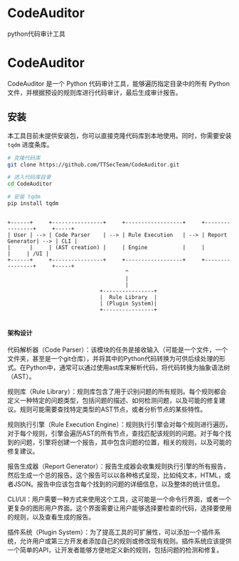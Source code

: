 # CodeAuditor
python代码审计工具

# CodeAuditor

CodeAuditor 是一个 Python 代码审计工具，能够遍历指定目录中的所有 Python 文件，并根据预设的规则库进行代码审计，最后生成审计报告。

## 安装

本工具目前未提供安装包，你可以直接克隆代码库到本地使用。同时，你需要安装 `tqdm` 进度条库。

```bash
# 克隆代码库
git clone https://github.com/TTSecTeam/CodeAuditor.git

# 进入代码库目录
cd CodeAuditor

# 安装 tqdm
pip install tqdm

```


```angular2html

+------+     +----------------+     +------------------+     +----------------+     +-----+
| User | --> | Code Parser    | --> | Rule Execution   | --> | Report Generator| --> | CLI |
|      |     | (AST creation) |     | Engine           |     |                 |     | /UI |
+------+     +----------------+     +------------------+     +----------------+     +-----+
                                     ^
                                     |
                                     |
                             +----------------+
                             |  Rule Library  |
                             | (Plugin System)|
                             +----------------+


```

#### 架构设计

代码解析器（Code Parser）：该模块的任务是接收输入（可能是一个文件，一个文件夹，甚至是一个git仓库），并将其中的Python代码转换为可供后续处理的形式。在Python中，通常可以通过使用ast库来解析代码，将代码转换为抽象语法树（AST）。

规则库（Rule Library）：规则库包含了用于识别问题的所有规则。每个规则都会定义一种特定的问题类型，包括问题的描述、如何检测问题，以及可能的修复建议。规则可能需要查找特定类型的AST节点，或者分析节点的某些特性。

规则执行引擎（Rule Execution Engine）：规则执行引擎会对每个规则进行遍历，对于每个规则，引擎会遍历AST的所有节点，查找匹配该规则的问题。对于每个找到的问题，引擎将创建一个报告，其中包含问题的位置，相关的规则，以及可能的修复建议。

报告生成器（Report Generator）：报告生成器会收集规则执行引擎的所有报告，然后生成一个总的报告。这个报告可以以各种格式呈现，比如纯文本，HTML，或者JSON。报告中应该包含每个找到的问题的详细信息，以及整体的统计信息。

CLI/UI：用户需要一种方式来使用这个工具，这可能是一个命令行界面，或者一个更复杂的图形用户界面。这个界面需要让用户能够选择要检查的代码，选择要使用的规则，以及查看生成的报告。

插件系统（Plugin System）：为了提高工具的可扩展性，可以添加一个插件系统，允许用户或第三方开发者添加自己的规则或修改现有规则。插件系统应该提供一个简单的API，让开发者能够方便地定义新的规则，包括问题的检测和修复。